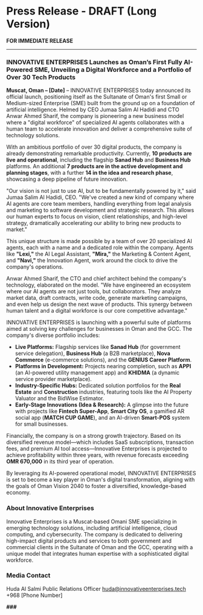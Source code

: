 # Press Release - DRAFT (Long Version)

**FOR IMMEDIATE RELEASE**

---

### **INNOVATIVE ENTERPRISES Launches as Oman’s First Fully AI-Powered SME, Unveiling a Digital Workforce and a Portfolio of Over 30 Tech Products**

**Muscat, Oman – [Date]** – INNOVATIVE ENTERPRISES today announced its official launch, positioning itself as the Sultanate of Oman's first Small or Medium-sized Enterprise (SME) built from the ground up on a foundation of artificial intelligence. Helmed by CEO Jumaa Salim Al Hadidi and CTO Anwar Ahmed Sharif, the company is pioneering a new business model where a "digital workforce" of specialized AI agents collaborates with a human team to accelerate innovation and deliver a comprehensive suite of technology solutions.

With an ambitious portfolio of over 30 digital products, the company is already demonstrating remarkable productivity. Currently, **10 products are live and operational**, including the flagship **Sanad Hub** and **Business Hub** platforms. An additional **7 products are in the active development and planning stages**, with a further **14 in the idea and research phase**, showcasing a deep pipeline of future innovation.

"Our vision is not just to use AI, but to be fundamentally powered by it," said Jumaa Salim Al Hadidi, CEO. "We've created a new kind of company where AI agents are core team members, handling everything from legal analysis and marketing to software development and strategic research. This allows our human experts to focus on vision, client relationships, and high-level strategy, dramatically accelerating our ability to bring new products to market."

This unique structure is made possible by a team of over 20 specialized AI agents, each with a name and a dedicated role within the company. Agents like **"Lexi,"** the AI Legal Assistant, **"Mira,"** the Marketing & Content Agent, and **"Navi,"** the Innovation Agent, work around the clock to drive the company's operations.

Anwar Ahmed Sharif, the CTO and chief architect behind the company's technology, elaborated on the model. "We have engineered an ecosystem where our AI agents are not just tools, but collaborators. They analyze market data, draft contracts, write code, generate marketing campaigns, and even help us design the next wave of products. This synergy between human talent and a digital workforce is our core competitive advantage."

INNOVATIVE ENTERPRISES is launching with a powerful suite of platforms aimed at solving key challenges for businesses in Oman and the GCC. The company's diverse portfolio includes:

-   **Live Platforms:** Flagship services like **Sanad Hub** (for government service delegation), **Business Hub** (a B2B marketplace), **Nova Commerce** (e-commerce solutions), and the **GENIUS Career Platform**.
-   **Platforms in Development:** Projects nearing completion, such as **APPI** (an AI-powered utility management app) and **KHIDMA** (a dynamic service provider marketplace).
-   **Industry-Specific Hubs:** Dedicated solution portfolios for the **Real Estate** and **Construction** industries, featuring tools like the AI Property Valuator and the BidWise Estimator.
-   **Early-Stage Innovations (Idea & Research):** A glimpse into the future with projects like **Fintech Super-App**, **Smart City OS**, a gamified AR social app (**MATCH CUP GAME**), and an AI-driven **Smart-POS** system for small businesses.

Financially, the company is on a strong growth trajectory. Based on its diversified revenue model—which includes SaaS subscriptions, transaction fees, and premium AI tool access—Innovative Enterprises is projected to achieve profitability within three years, with revenue forecasts exceeding **OMR 670,000** in its third year of operation.

By leveraging its AI-powered operational model, INNOVATIVE ENTERPRISES is set to become a key player in Oman's digital transformation, aligning with the goals of Oman Vision 2040 to foster a diversified, knowledge-based economy.

### **About Innovative Enterprises**
Innovative Enterprises is a Muscat-based Omani SME specializing in emerging technology solutions, including artificial intelligence, cloud computing, and cybersecurity. The company is dedicated to delivering high-impact digital products and services to both government and commercial clients in the Sultanate of Oman and the GCC, operating with a unique model that integrates human expertise with a sophisticated digital workforce.

### **Media Contact**
Huda Al Salmi
Public Relations Officer
huda@innovativeenterprises.tech
+968 [Phone Number]

**###**

    